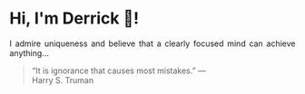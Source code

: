 # Hi, I'm Derrick 👋!
<p align="justify">I admire uniqueness and believe that a clearly focused mind can achieve anything...</p> 
<!-- #quote-start -->
<blockquote>&ldquo;It is ignorance that causes most mistakes.&rdquo; &mdash; <footer>Harry S. Truman</footer></blockquote>
<!-- #quote-end -->
